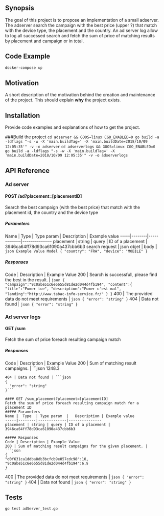## Synopsis

The goal of this project is to propose an implementation of a small adserver. The adserver search the campaign with the best price (upper ?) that match with the device type, the placement and the country.
An ad server log allow to log all successed search and fetch the sum of price of matching results by placement and campaign or in total.

## Code Example

```bash
docker-compose up
```

## Motivation

A short description of the motivation behind the creation and maintenance of the project. This should explain **why** the project exists.

## Installation

Provide code examples and explanations of how to get the project.

###Build the project
`cd adserver && GOOS=linux CGO_ENABLED=0 go build -a -ldflags "-s -w -X 'main.buildTag=' -X 'main.buildDate=2018/10/09 12:05:35'" -v -o adserver`
`cd adserverlogs && GOOS=linux CGO_ENABLED=0 go build -a -ldflags "-s -w -X 'main.buildTag=' -X 'main.buildDate=2018/10/09 12:05:35'" -v -o adserverlogs`


## API Reference

### Ad server

#### POST /ad?placement=[placementID]
Search the best campaign (with the best price) that match with the placement id, the country and the device type
##### Parameters
Name |	Type  |	Type param  |	Description | Example value
-----|--------|-------------|---------------
placement | string | query | ID of a placement | 3946ca64ff78d93ca61090a437cbb6b3
search request | json objet | body | ```json
Example Value
Model
{
  "country": "FRA",
  "device": "MOBILE"
}```

##### Responses
Code | Description | Example Value
200	| Search is successfull, please find the best in the result. | ```json
{
    "campaign":"9c0abe51c6e6655d81de2d044d4fb194",
    "content":{
        "title":"Fumer tue",
        "description":"Fumer c'est mal",
        "landing":"http://www.tabac-info-service.fr/"
    }
}```
400	| The provided data do not meet requirements | ```json
{
  "error": "string"
}```
404	| Data not found | ```json
{
  "error": "string"
}```


### Ad server logs

#### GET /sum
Fetch the sum of price foreach resulting campaign match

##### Responses
Code | Description | Example Value
200	| Sum of matching result campaigns. | ```json
1248.3
```
404	| Data not found | ```json
{
  "error": "string"
}```

#### GET /sum_placement?placement=[placementID]
Fetch the sum of price foreach resulting campaign match for a placement ID
##### Parameters
Name |	Type  |	Type param  |	Description | Example value
-----|--------|-------------|---------------
placement | string | query | ID of a placement | 3946ca64ff78d93ca61090a437cbb6b3

##### Responses
Code | Description | Example Value
200	| Sum of matching result campaigns for the given placement. | ```json
{
"d0f631ca1ddba8db3bcfcb9e057cdc98":10,
"9c0abe51c6e6655d81de2d044d4fb194":6.9
}
```
400	| The provided data do not meet requirements | ```json
{
  "error": "string"
}```
404	| Data not found | ```json
{
  "error": "string"
}```

## Tests

```bash
go test adServer_test.go
```